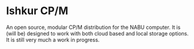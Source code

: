# Ishkur CP/M
An open source, modular CP/M distribution for the NABU computer. It is (will be) designed to work with both cloud based and local storage options. It is still very much a work in progress.
